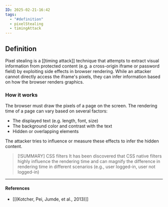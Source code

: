 ```yaml
---
ID: 2025-02-21-16:42
tags:
  - "#definition"
  - pixelStealing
  - timingAttack
---
```

## Definition

Pixel stealing is a [[timing attack]] technique that attempts to extract visual information from protected content (e.g. a cross-origin iframe or password field) by exploiting side effects in browser rendering. While an attacker cannot directly access the iframe's pixels, they can infer information based on how the browser renders graphics.

### How it works

The browser must draw the pixels of a page on the screen. The rendering time of a page can vary based on several factors:
- The displayed text (e.g. length, font, size)
- The background color and contrast with the text
- Hidden or overlapping elements

The attacker tries to influence or measure these effects to infer the hidden content.

> [!SUMMARY] CSS filters
> It has been discovered that CSS native filters highly influence the rendering time and can magnify the difference in rendering time in different scenarios (e.g., user logged-in, user not logged-in)

---
#### References
- [[(Kotcher, Pei, Jumde, et al., 2013)]]